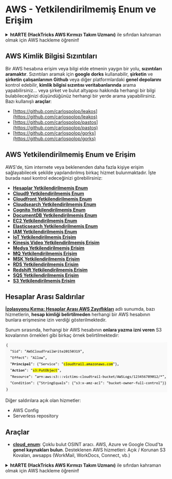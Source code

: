 # AWS - Yetkilendirilmemiş Enum ve Erişim

<details>

<summary><strong>htARTE (HackTricks AWS Kırmızı Takım Uzmanı)</strong> ile sıfırdan kahraman olmak için AWS hackleme öğrenin<strong>!</strong></summary>

HackTricks'i desteklemenin diğer yolları:

* Şirketinizi HackTricks'te **reklamınızı görmek** veya **HackTricks'i PDF olarak indirmek** için [**ABONELİK PLANLARI**](https://github.com/sponsors/carlospolop)'na göz atın!
* [**Resmi PEASS & HackTricks ürünlerini**](https://peass.creator-spring.com) edinin
* Özel [**NFT'lerden**](https://opensea.io/collection/the-peass-family) oluşan [**The PEASS Ailesi'ni**](https://opensea.io/collection/the-peass-family) keşfedin
* 💬 [**Discord grubuna**](https://discord.gg/hRep4RUj7f) veya [**telegram grubuna**](https://t.me/peass) **katılın** veya **Twitter** 🐦 [**@hacktricks_live**](https://twitter.com/hacktricks_live)'ı takip edin**
* **Hacking hilelerinizi** [**HackTricks**](https://github.com/carlospolop/hacktricks) ve [**HackTricks Cloud**](https://github.com/carlospolop/hacktricks-cloud) github reposuna **PR göndererek** paylaşın.

</details>

## AWS Kimlik Bilgisi Sızıntıları

Bir AWS hesabına erişim veya bilgi elde etmenin yaygın bir yolu, **sızıntıları aramaktır**. Sızıntıları aramak için **google dorks** kullanabilir, **şirketin** ve **şirketin çalışanlarının** **Github** veya diğer platformlardaki **genel depolarını** kontrol edebilir, **kimlik bilgisi sızıntısı veritabanlarında** arama yapabilirsiniz... veya şirket ve bulut altyapısı hakkında herhangi bir bilgi bulabileceğinizi düşündüğünüz herhangi bir yerde arama yapabilirsiniz.\
Bazı kullanışlı **araçlar**:

* [https://github.com/carlospolop/leakos](https://github.com/carlospolop/leakos)
* [https://github.com/carlospolop/pastos](https://github.com/carlospolop/pastos)
* [https://github.com/carlospolop/gorks](https://github.com/carlospolop/gorks)

## AWS Yetkilendirilmemiş Enum ve Erişim

AWS'de, tüm internete veya beklenenden daha fazla kişiye erişim sağlayabilecek şekilde yapılandırılmış birkaç hizmet bulunmaktadır. İşte burada nasıl kontrol edeceğinizi görebilirsiniz:

* ****[**Hesaplar Yetkilendirilmemiş Enum**](aws-accounts-unauthenticated-enum.md)****
* ****[**Cloud9 Yetkilendirilmemiş Enum**](broken-reference)****
* ****[**Cloudfront Yetkilendirilmemiş Enum**](aws-cloudfront-unauthenticated-enum.md)****
* ****[**Cloudsearch Yetkilendirilmemiş Enum**](broken-reference)****
* ****[**Cognito Yetkilendirilmemiş Enum**](aws-cognito-unauthenticated-enum.md)****
* ****[**DocumentDB Yetkilendirilmemiş Enum**](aws-documentdb-enum.md)****
* ****[**EC2 Yetkilendirilmemiş Enum**](aws-ec2-unauthenticated-enum.md)****
* ****[**Elasticsearch Yetkilendirilmemiş Enum**](aws-elasticsearch-unauthenticated-enum.md)****
* ****[**IAM Yetkilendirilmemiş Enum**](../../aws-pentesting/aws-unauthenticated-enum-access/aws-iam-and-sts-unauthenticated-enum.md)****
* ****[**IoT Yetkilendirilmemiş Erişim**](aws-iot-unauthenticated-enum.md)****
* ****[**Kinesis Video Yetkilendirilmemiş Erişim**](aws-kinesis-video-unauthenticated-enum.md)****
* ****[**Medya Yetkilendirilmemiş Erişim**](aws-media-unauthenticated-enum.md)****
* ****[**MQ Yetkilendirilmemiş Erişim**](aws-mq-unauthenticated-enum.md)****
* ****[**MSK Yetkilendirilmemiş Erişim**](aws-msk-unauthenticated-enum.md)****
* ****[**RDS Yetkilendirilmemiş Erişim**](aws-rds-unauthenticated-enum.md)****
* ****[**Redshift Yetkilendirilmemiş Erişim**](aws-redshift-unauthenticated-enum.md)****
* ****[**SQS Yetkilendirilmemiş Erişim**](aws-sqs-unauthenticated-enum.md)****
* ****[**S3 Yetkilendirilmemiş Erişim**](aws-s3-unauthenticated-enum.md)****

## Hesaplar Arası Saldırılar

[**İzolasyonu Kırma: Hesaplar Arası AWS Zayıflıkları**](https://www.youtube.com/watch?v=JfEFIcpJ2wk) adlı sunumda, bazı hizmetlerin, **hesap kimliği belirtilmeden** herhangi bir AWS hesabının bunlara erişmesine izin verdiği gösterilmektedir.

Sunum sırasında, herhangi bir AWS hesabının **onlara yazma izni veren** S3 kovalarının örnekleri gibi birkaç örnek belirtilmektedir:

![](<../../../.gitbook/assets/image (38) (1).png>)

Diğer saldırılara açık olan hizmetler:

* AWS Config
* Serverless repository

## Araçlar

* [**cloud\_enum**](https://github.com/initstring/cloud\_enum): Çoklu bulut OSINT aracı. AWS, Azure ve Google Cloud'ta **genel kaynakları bulun**. Desteklenen AWS hizmetleri: Açık / Korunan S3 Kovaları, awsapps (WorkMail, WorkDocs, Connect, vb.)

<details>

<summary><strong>htARTE (HackTricks AWS Kırmızı Takım Uzmanı)</strong> ile sıfırdan kahraman olmak için AWS hackleme öğrenin<strong>!</strong></summary>

HackTricks'i desteklemenin diğer yolları:

* Şirketinizi HackTricks'te **reklamınızı görmek** veya **HackTricks'i PDF olarak indirmek** için [**ABONELİK PLANLARI**](https://github.com/sponsors/carlospolop)'na göz atın!
* [**Resmi PEASS & HackTricks ürünlerini**](https://peass.creator-spring.com) edinin
* Özel [**NFT'lerden**](https://opensea.io/collection/the-peass-family) oluşan [**The PEASS Ailesi'ni**](https://opensea.io/collection/the-peass-family) keşfedin
* 💬 [**Discord grubuna**](https://discord.gg/hRep4RUj7f) veya [**telegram grubuna**](https://t.me/peass) **katılın** veya **Twitter** 🐦 [**@hacktricks_live**](https://twitter.com/hacktricks_live)'ı takip edin**
* **Hacking hilelerinizi** [**HackTricks**](https://github.com/carlospolop/hacktricks) ve [**HackTricks Cloud**](https://github.com/carlospolop/hacktricks-cloud) github reposuna **PR göndererek** paylaşın.

</details>
